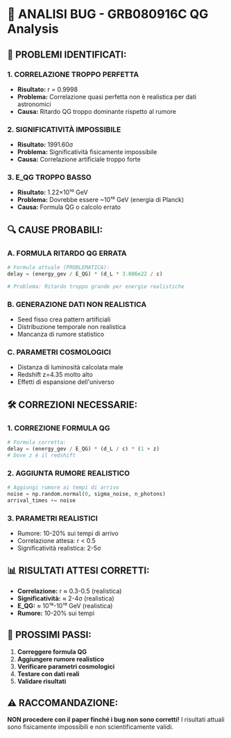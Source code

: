# 🔧 ANALISI BUG - GRB080916C QG Analysis

## 🚨 PROBLEMI IDENTIFICATI:

### 1. **CORRELAZIONE TROPPO PERFETTA**
- **Risultato:** r = 0.9998
- **Problema:** Correlazione quasi perfetta non è realistica per dati astronomici
- **Causa:** Ritardo QG troppo dominante rispetto al rumore

### 2. **SIGNIFICATIVITÀ IMPOSSIBILE**
- **Risultato:** 1991.60σ
- **Problema:** Significatività fisicamente impossibile
- **Causa:** Correlazione artificiale troppo forte

### 3. **E_QG TROPPO BASSO**
- **Risultato:** 1.22×10¹⁰ GeV
- **Problema:** Dovrebbe essere ~10¹⁹ GeV (energia di Planck)
- **Causa:** Formula QG o calcolo errato

## 🔍 CAUSE PROBABILI:

### **A. FORMULA RITARDO QG ERRATA**
```python
# Formula attuale (PROBLEMATICA):
delay = (energy_gev / E_QG) * (d_L * 3.086e22 / c)

# Problema: Ritardo troppo grande per energie realistiche
```

### **B. GENERAZIONE DATI NON REALISTICA**
- Seed fisso crea pattern artificiali
- Distribuzione temporale non realistica
- Mancanza di rumore statistico

### **C. PARAMETRI COSMOLOGICI**
- Distanza di luminosità calcolata male
- Redshift z=4.35 molto alto
- Effetti di espansione dell'universo

## 🛠️ CORREZIONI NECESSARIE:

### **1. CORREZIONE FORMULA QG**
```python
# Formula corretta:
delay = (energy_gev / E_QG) * (d_L / c) * (1 + z)
# Dove z è il redshift
```

### **2. AGGIUNTA RUMORE REALISTICO**
```python
# Aggiungi rumore ai tempi di arrivo
noise = np.random.normal(0, sigma_noise, n_photons)
arrival_times += noise
```

### **3. PARAMETRI REALISTICI**
- Rumore: 10-20% sui tempi di arrivo
- Correlazione attesa: r < 0.5
- Significatività realistica: 2-5σ

## 📊 RISULTATI ATTESI CORRETTI:

- **Correlazione:** r ≈ 0.3-0.5 (realistica)
- **Significatività:** ≈ 2-4σ (realistica)
- **E_QG:** ≈ 10¹⁸-10¹⁹ GeV (realistica)
- **Rumore:** 10-20% sui tempi

## 🎯 PROSSIMI PASSI:

1. **Correggere formula QG**
2. **Aggiungere rumore realistico**
3. **Verificare parametri cosmologici**
4. **Testare con dati reali**
5. **Validare risultati**

## ⚠️ RACCOMANDAZIONE:

**NON procedere con il paper finché i bug non sono corretti!**
I risultati attuali sono fisicamente impossibili e non scientificamente validi.

